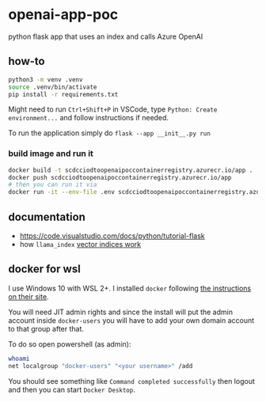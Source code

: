 # openai-app-poc
python flask app that uses an index and calls Azure OpenAI

## how-to

```bash
python3 -m venv .venv
source .venv/bin/activate
pip install -r requirements.txt
```

Might need to run `Ctrl+Shift+P` in VSCode, type `Python: Create environment...` and follow instructions if needed.

To run the application simply do `flask --app __init__.py run`

### build image and run it

```bash
docker build -t scdcciodtoopenaipoccontainerregistry.azurecr.io/app .
docker push scdcciodtoopenaipoccontainerregistry.azurecr.io/app
# then you can run it via 
docker run -it --env-file .env scdcciodtoopenaipoccontainerregistry.azurecr.io/app
```

## documentation

* https://code.visualstudio.com/docs/python/tutorial-flask
* how `llama_index` [vector indices work](https://gpt-index.readthedocs.io/en/latest/guides/primer/index_guide.html#vector-store-index)

## docker for wsl

I use Windows 10 with WSL 2+. I installed `docker` following [the instructions on their site](https://docs.docker.com/desktop/windows/wsl/).

You will need JIT admin rights and since the install will put the admin account inside `docker-users` you will have to add your own domain account to that group after that.

To do so open powershell (as admin):

```bash
whoami
net localgroup "docker-users" "<your username>" /add
```
You should see something like `Command completed successfully` then logout and then you can start `Docker Desktop`.